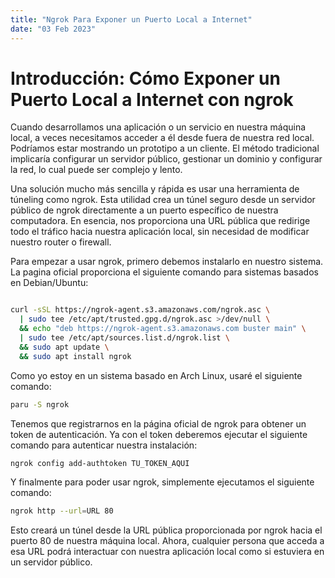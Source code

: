 ```yaml
---
title: "Ngrok Para Exponer un Puerto Local a Internet"
date: "03 Feb 2023"
---
```



# Introducción: Cómo Exponer un Puerto Local a Internet con ngrok

Cuando desarrollamos una aplicación o un servicio en nuestra máquina local, a veces necesitamos acceder a él desde fuera de nuestra red local.
Podríamos estar mostrando un prototipo a un cliente.
El método tradicional implicaría configurar un servidor público, gestionar un dominio y configurar la red, lo cual puede ser complejo y lento.

Una solución mucho más sencilla y rápida es usar una herramienta de túneling como ngrok.
Esta utilidad crea un túnel seguro desde un servidor público de ngrok directamente a un puerto específico de nuestra computadora.
En esencia, nos proporciona una URL pública que redirige todo el tráfico hacia nuestra aplicación local, sin necesidad de modificar nuestro router o firewall.

Para empezar a usar ngrok, primero debemos instalarlo en nuestro sistema. La pagina oficial proporciona el siguiente comando para sistemas basados en Debian/Ubuntu:

```bash

curl -sSL https://ngrok-agent.s3.amazonaws.com/ngrok.asc \
  | sudo tee /etc/apt/trusted.gpg.d/ngrok.asc >/dev/null \
  && echo "deb https://ngrok-agent.s3.amazonaws.com buster main" \
  | sudo tee /etc/apt/sources.list.d/ngrok.list \
  && sudo apt update \
  && sudo apt install ngrok

```

Como yo estoy en un sistema basado en Arch Linux, usaré el siguiente comando:

```bash
paru -S ngrok
```

Tenemos que registrarnos en la página oficial de ngrok para obtener un token de autenticación. Ya con el token deberemos ejecutar el siguiente comando para autenticar nuestra instalación:

```bash
ngrok config add-authtoken TU_TOKEN_AQUI
```

Y finalmente para poder usar ngrok, simplemente ejecutamos el siguiente comando:

```bash
ngrok http --url=URL 80
```

Esto creará un túnel desde la URL pública proporcionada por ngrok hacia el puerto 80 de nuestra máquina local. Ahora, cualquier persona que acceda a esa URL podrá interactuar con nuestra aplicación local como si estuviera en un servidor público.

